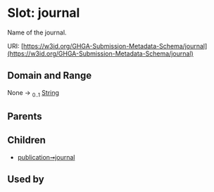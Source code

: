 
# Slot: journal


Name of the journal.

URI: [https://w3id.org/GHGA-Submission-Metadata-Schema/journal](https://w3id.org/GHGA-Submission-Metadata-Schema/journal)


## Domain and Range

None &#8594;  <sub>0..1</sub> [String](types/String.md)

## Parents


## Children

 *  [publication➞journal](publication_journal.md)

## Used by

